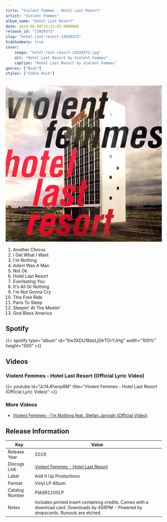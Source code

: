 ```yaml
---
title: "Violent Femmes - Hotel Last Resort"
artist: "Violent Femmes"
album_name: "Hotel Last Resort"
date: 2019-08-30T15:23:03.000000Z
release_id: "13920373"
slug: "hotel-last-resort-13920373"
hideSummary: true
cover:
    image: "hotel-last-resort-13920373.jpg"
    alt: "Hotel Last Resort by Violent Femmes"
    caption: "Hotel Last Resort by Violent Femmes"
genres: ["Rock"]
styles: ["Indie Rock"]
---
```


![Hotel Last Resort by Violent Femmes](hotel-last-resort-13920373.jpg)

<!-- section break -->

1. Another Chorus
2. I Get What I Want
3. I'm Nothing 
4. Adam Was A Man
5. Not Ok
6. Hotel Last Resort
7. Everlasting You
8. It's All Or Nothing
9. I'm Not Gonna Cry
10. This Free Ride
11. Paris To Sleep
12. Sleepin' At The Meetin'
13. God Bless America

<!-- section break -->


## Spotify
{{< spotify type="album" id="6w3XDU18dzLjGtrTOrYJHg" width="100%" height="500" >}}



## Videos
### Violent Femmes - Hotel Last Resort (Official Lyric Video)
{{< youtube id="Jc14JPwnp6M" title="Violent Femmes - Hotel Last Resort (Official Lyric Video)" >}}<br>

### More Videos

- [Violent Femmes - I'm Nothing feat. Stefan Janoski (Official Video)](https://www.youtube.com/watch?v=P3XxSZNFpcQ)


## Release Information
|  Key           | Value                                                |
| ---------------| ---------------------------------------------------- |
| Release Year   | 2019                                   |
| Discogs Link   | [Violent Femmes - Hotel Last Resort](https://www.discogs.com/release/13920373-Violent-Femmes-Hotel-Last-Resort) |
| Label          | Add It Up Productions |
| Format         | Vinyl LP Album |
| Catalog Number | PIASR1100LP |
| Notes | Includes printed insert containing credits. Comes with a download card. Downloads by 45RPM - Powered by dropscards.  Runouts are etched. |